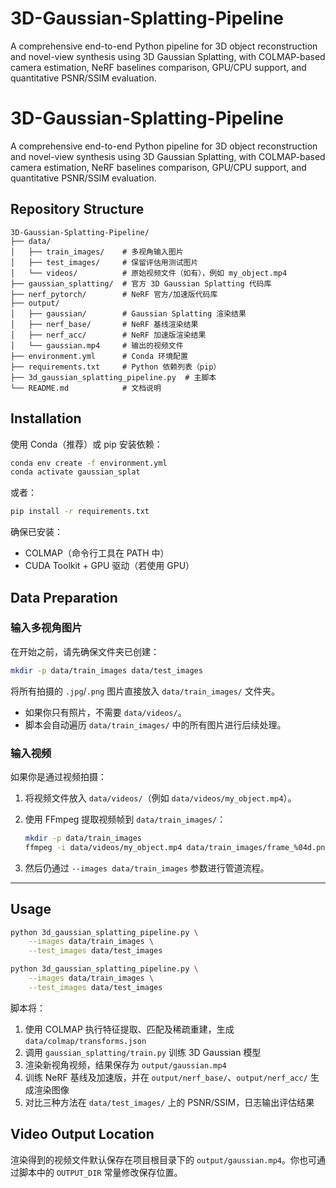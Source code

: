 # 3D-Gaussian-Splatting-Pipeline
A comprehensive end-to-end Python pipeline for 3D object reconstruction and novel-view synthesis using 3D Gaussian Splatting, with COLMAP-based camera estimation, NeRF baselines comparison, GPU/CPU support, and quantitative PSNR/SSIM evaluation.

# 3D-Gaussian-Splatting-Pipeline

A comprehensive end-to-end Python pipeline for 3D object reconstruction and novel-view synthesis using 3D Gaussian Splatting, with COLMAP-based camera estimation, NeRF baselines comparison, GPU/CPU support, and quantitative PSNR/SSIM evaluation.

## Repository Structure

```
3D-Gaussian-Splatting-Pipeline/
├── data/
│   ├── train_images/    # 多视角输入图片
│   ├── test_images/     # 保留评估用测试图片
│   └── videos/          # 原始视频文件（如有），例如 my_object.mp4
├── gaussian_splatting/  # 官方 3D Gaussian Splatting 代码库
├── nerf_pytorch/        # NeRF 官方/加速版代码库
├── output/
│   ├── gaussian/        # Gaussian Splatting 渲染结果
│   ├── nerf_base/       # NeRF 基线渲染结果
│   ├── nerf_acc/        # NeRF 加速版渲染结果
│   └── gaussian.mp4     # 输出的视频文件
├── environment.yml      # Conda 环境配置
├── requirements.txt     # Python 依赖列表（pip）
├── 3d_gaussian_splatting_pipeline.py  # 主脚本
└── README.md            # 文档说明
```

## Installation

使用 Conda（推荐）或 pip 安装依赖：

```bash
conda env create -f environment.yml
conda activate gaussian_splat
```

或者：

```bash
pip install -r requirements.txt
```

确保已安装：

* COLMAP（命令行工具在 PATH 中）
* CUDA Toolkit + GPU 驱动（若使用 GPU）

## Data Preparation

### 输入多视角图片

在开始之前，请先确保文件夹已创建：

```bash
mkdir -p data/train_images data/test_images
```

将所有拍摄的 `.jpg`/`.png` 图片直接放入 `data/train_images/` 文件夹。

* 如果你只有照片，不需要 `data/videos/`。
* 脚本会自动遍历 `data/train_images/` 中的所有图片进行后续处理。

### 输入视频

如果你是通过视频拍摄：

1. 将视频文件放入 `data/videos/`（例如 `data/videos/my_object.mp4`）。
2. 使用 FFmpeg 提取视频帧到 `data/train_images/`：

   ```bash
   mkdir -p data/train_images
   ffmpeg -i data/videos/my_object.mp4 data/train_images/frame_%04d.png
   ```
3. 然后仍通过 `--images data/train_images` 参数进行管道流程。

---

## Usage

```bash
python 3d_gaussian_splatting_pipeline.py \
    --images data/train_images \
    --test_images data/test_images
```

```bash
python 3d_gaussian_splatting_pipeline.py \
    --images data/train_images \
    --test_images data/test_images
```

脚本将：

1. 使用 COLMAP 执行特征提取、匹配及稀疏重建，生成 `data/colmap/transforms.json`
2. 调用 `gaussian_splatting/train.py` 训练 3D Gaussian 模型
3. 渲染新视角视频，结果保存为 `output/gaussian.mp4`
4. 训练 NeRF 基线及加速版，并在 `output/nerf_base/`、`output/nerf_acc/` 生成渲染图像
5. 对比三种方法在 `data/test_images/` 上的 PSNR/SSIM，日志输出评估结果

## Video Output Location

渲染得到的视频文件默认保存在项目根目录下的 `output/gaussian.mp4`。你也可通过脚本中的 `OUTPUT_DIR` 常量修改保存位置。

